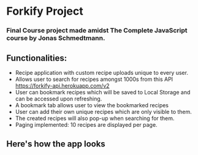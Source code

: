 # Forkify Project

### Final Course project made amidst The Complete JavaScript course by Jonas Schmedtmann.

## Functionalities:
 - Recipe application with custom recipe uploads unique to every user.
 - Allows user to search for recipes amongst 1000s from this API https://forkify-api.herokuapp.com/v2
 - User can bookmark recipes which will be saved to Local Storage and can be accessed upon refreshing.
 - A bookmark tab allows user to view the bookmarked recipes
 - User can add their own unique recipes which are only visible to them.
 - The created recipes will also pop-up when searching for them.
 - Paging implemented: 10 recipes are displayed per page. 

## Here's how the app looks
